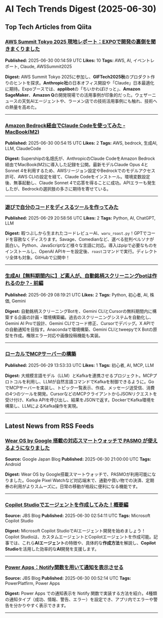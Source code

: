 # AI Tech Trends Digest (2025-06-30)


## Top Tech Articles from Qiita


### [AWS Summit Tokyo 2025 現地レポート：EXPOで開発の裏側を聞きまくりました](https://qiita.com/GIFCat/items/bcfdabdf2da1a012d52c)
**Published:** 2025-06-30 00:14:59 UTC
**Likes:** 10
**Tags:** AWS, AI, イベントレポート, Claude, AWSSummit2025

**Digest:**
AWS Summit Tokyo 2025に参加し、**GIFTech2025秋**のプロダクト作りのヒントを探求。**Anthropic社**の日本オフィス開設や「Claude」日本最適化に期待。Expoブースでは、**applibot**の「ちいかわぽけっと」、**Amazon SageMaker**、**Amazon Q**の開発現場での活用事例が印象的だった。ウェザーニュースの天気AIエージェントや、ラーメン店での技術活用事例にも触れ、技術への熱量を高めた。

---

### [Amazon Bedrock経由でClaude Codeを使ってみた - MacBook(M2)](https://qiita.com/nabata/items/470032455b5b33a91945)
**Published:** 2025-06-30 00:54:15 UTC
**Likes:** 2
**Tags:** AWS, bedrock, 生成AI, LLM, ClaudeCode

**Digest:**
Supershipの名畑氏が、AnthropicのClaude CodeをAmazon Bedrock経由でMacBook(M2)に導入した記録を公開。最新モデルClaude Opus 4とSonnet 4を利用するため、AWSリージョン設定やBedrockでのモデルアクセス許可、AWS CLIの設定を経て、Claude Codeをインストール。環境変数設定後、無事起動し、Claude Sonnet 4で応答を得ることに成功。APIエラーも発生したが、Bedrockの選択肢の多さに期待を寄せている。

---

### [遊びで自分のコードをディスるツールを作ってみた](https://qiita.com/ronitsachdev/items/56b150b3e611c4c24a46)
**Published:** 2025-06-29 20:58:56 UTC
**Likes:** 2
**Tags:** Python, AI, ChatGPT, LLM

**Digest:**
暇つぶしから生まれたコードレビューAI、`waru_roast.py`！GPTでコードを容赦なくディスります。Savage、Comedianなど、選べる批判ペルソナが面白い。Python、JavaScriptなど様々な言語に対応。導入はpipで必要なものをインストールし、OpenAI APIキーを設定後、`roast`コマンドで実行。ディレクトリ全体も対象。GitHubで公開中！

---

### [生成AI【無料期間内に】ど素人が、自動銘柄スクリーニングbotは作れるのか？- 前編](https://qiita.com/rS_alonewolf/items/dd3836c54243efd06296)
**Published:** 2025-06-29 08:19:21 UTC
**Likes:** 2
**Tags:** Python, 初心者, AI, 株価, Gemini

**Digest:**
自動銘柄スクリーニングBotを、Gemini CLIとCursorの無料期間内に構築する企画の計画・環境構築編。過去のスクリーニングシステムを自動化し、Gemini AI Proで設計、Gemini CLIでコード修正、Cursorでデバッグ。X APIでの自動通知を目指す。Anacondaで環境構築、Gemini CLIとtweepyでX Botの原型を作成。権限エラー対応や画像投稿機能も実装。

---

### [ローカルでMCPサーバーの構築](https://qiita.com/phandinhloccb/items/bb7bae71ff9e82f0d483)
**Published:** 2025-06-29 13:53:33 UTC
**Likes:** 1
**Tags:** 初心者, AI, MCP, LLM

**Digest:**
大規模言語モデル（LLM）とKafkaを連携させるプロジェクト。MCPプロトコルを利用し、LLMが自然言語コマンドでKafkaを制御できるように。GoでMCPサーバーを実装し、トピック一覧表示、作成、メッセージ送受信、消費の4つのツールを開発。CursorなどのMCPクライアントからJSONリクエストを受け付け、Kafka APIを呼び出し、結果をJSONで返す。DockerでKafka環境を構築し、LLMによるKafka操作を実現。

---

## Latest News from RSS Feeds


### [Wear OS by Google 搭載の対応スマートウォッチで PASMO が使えるようになりました](https://blog.google/intl/ja-jp/products/android-chrome-play/wear-os-by-google-pasmo/)
**Source:** Google Japan Blog
**Published:** 2025-06-30 21:00:00 UTC
**Tags:** Android

**Digest:**
Wear OS by Google搭載スマートウォッチで、PASMOが利用可能になりました。Google Pixel Watchなど対応端末で、通勤や買い物での決済、定期券の利用がよりスムーズに。日常の移動が格段に便利になる機能です。

---

### [Copilot Studioでエージェントを作成してみた！概要編](https://blog.jbs.co.jp/entry/2025/06/30/115411)
**Source:** JBS Blog
**Published:** 2025-06-30 02:54:11 UTC
**Tags:** Microsoft Copilot Studio

**Digest:**
Microsoft Copilot StudioでAIエージェント開発を始めましょう！ Copilot Studioは、カスタムエージェントとCopilotエージェントを作成可能。記事では、これら**AIエージェント**の特徴や、具体的な**作成方法**を解説し、**Copilot Studio**を活用した効率的な**AI**開発を支援します。

---

### [Power Apps：Notify関数を用いて通知を表示させる](https://blog.jbs.co.jp/entry/2025/06/30/095214)
**Source:** JBS Blog
**Published:** 2025-06-30 00:52:14 UTC
**Tags:** PowerPlatfirm, Power Apps

**Digest:**
Power Apps での通知表示を Notify 関数で実装する方法を紹介。4種類の通知タイプ（成功、情報、警告、エラー）を設定でき、アプリ内でエラーや警告を分かりやすく表示できます。

---